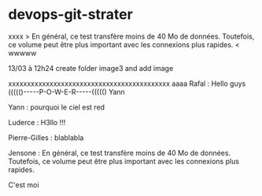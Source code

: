 # devops-git-strater

xxxx > En général, ce test transfère moins de 40 Mo de données. Toutefois, ce volume peut être plus important avec les connexions plus rapides. < wwwww

13/03 à 12h24 create folder image3 and add image

xxxxxxxxxxxxxxxxxxxxxxxxxxxxxxxxxxxxxxxxxxx
aaaa
Rafal : Hello guys             ((((()-----P-O-W-E-R-----((((() Yann

Yann : pourquoi le ciel est red

Luderce : H3llo !!!

Pierre-Gilles : blablabla

Jensone : En général, ce test transfère moins de 40 Mo de données. Toutefois, ce volume peut être plus important avec les connexions plus rapides.

C'est moi

